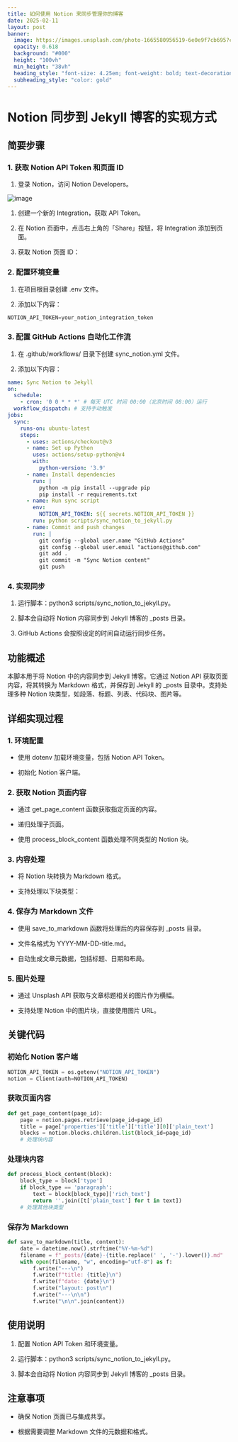 ```yaml
---
title: 如何使用 Notion 来同步管理你的博客
date: 2025-02-11
layout: post
banner:
  image: https://images.unsplash.com/photo-1665580956519-6e0e9f7cb695?crop=entropy&cs=tinysrgb&fit=max&fm=jpg&ixid=M3w2OTIwMzJ8MHwxfHJhbmRvbXx8fHx8fHx8fDE3MzkzMDUyMDJ8&ixlib=rb-4.0.3&q=80&w=1080
  opacity: 0.618
  background: "#000"
  height: "100vh"
  min_height: "38vh"
  heading_style: "font-size: 4.25em; font-weight: bold; text-decoration: underline"
  subheading_style: "color: gold"
---
```


# Notion 同步到 Jekyll 博客的实现方式

## 简要步骤

### 1. 获取 Notion API Token 和页面 ID

1. 登录 Notion，访问 Notion Developers。

![image](https://prod-files-secure.s3.us-west-2.amazonaws.com/a7a0cc5a-89b9-4cda-8686-1fba0ca52f40/d19c1afe-dea5-4312-9333-786b0ba83054/image.png?X-Amz-Algorithm=AWS4-HMAC-SHA256&X-Amz-Content-Sha256=UNSIGNED-PAYLOAD&X-Amz-Credential=ASIAZI2LB4666XYEDJCD%2F20250211%2Fus-west-2%2Fs3%2Faws4_request&X-Amz-Date=20250211T202002Z&X-Amz-Expires=3600&X-Amz-Security-Token=IQoJb3JpZ2luX2VjEMT%2F%2F%2F%2F%2F%2F%2F%2F%2F%2FwEaCXVzLXdlc3QtMiJHMEUCIQDmcHO5y%2FsR2RFNkDr9QTmBXDHEUhgJbhAj8tlhXYDsrQIgNjY3HpEh%2BwfMpMa1DGDeGqUQw62tdU4ZoiBqhUX9oR0qiAQI3f%2F%2F%2F%2F%2F%2F%2F%2F%2F%2FARAAGgw2Mzc0MjMxODM4MDUiDOijrHEDeQCDJS3nyyrcA3r22%2FS5Z33YJg3HDe3XMTUCTJdu8wWzYBCFyNOKm1w5g7%2F1JLL2uWa63KXbzskglrSdB3WJmuF%2FaUH5QoXzB6KLARc75Sz%2FEV3fWfNizGWlJ0xOVk4I2%2BClDxwE1qtE%2FKmuzTJaP53lDRM12xD%2BuRoZpdjJ4qRQ5hrvk%2B1LHLijLlXfhCQIVmzN7vnRKkcUY1QSvytngAdozC7nGuW2uJSLl0atT7%2F%2FNFcXk9uwTPtPgTOGjtd1x%2F%2BlnJK3JxTYxpBc5rx6BfjM%2BHoe%2B2GO1NkbQ8CQIqFfNMFST9f4rYvUWR1NJsZne1Y9y7%2FS2fIxjW55B%2BAuB%2B4FuwhfamST5KN3dErH6OlmjAOddA0G9W6MCtTzvCA8IZhMQKBf1U0DNhy755AW%2FVQcwZVcABh%2FZEyNMHpK4wqaIM58AWoI%2B3cGLogWLS5hWSIF5cDEpN1ZFjq5lz9Bp1oav2cIUgKXzQyEjoc7ij5%2BumEc5rxX5kamLp6hJM7c9ygG2tYp85EpgCdpD6jE3fBRzGDUJtmESa5anDtLXLvj9Cm7KotBs3ptHhAruFyJMKMAFkXS2OyyVDs6luA4UKsvuywDZmR8G9GuP4hsggJjakPsWp%2BXYmOhcOUOTFcfRsJg%2FWCfMMTIrr0GOqUBqfy3RzrK9sKYCWfn2ZpgGMbHBg%2F8XsfjY7236rFJ87E1%2FM7nmzDVKunJ8Aeoo%2F1xYSaC1ABrjHzgAK4WTXem0bHO61DAlnsWqR82hvjeu1m6SEHC6yL6Mj3CybeaZbSUCPBiWfGm%2FCvi72dz1%2BQZS8XuObIszI6CqNAVOOMlJJQBrpNb0tCPZMJZjHkoSXb9%2BwVFKeXio41NmvBBOB89S9f0Ov4V&X-Amz-Signature=435c18da5baf1ca75d2a360ee9aa4c6f449b81066b06bcd4ac5dc7c1615f5729&X-Amz-SignedHeaders=host&x-id=GetObject)

1. 创建一个新的 Integration，获取 API Token。

1. 在 Notion 页面中，点击右上角的「Share」按钮，将 Integration 添加到页面。

1. 获取 Notion 页面 ID：


### 2. 配置环境变量

1. 在项目根目录创建 .env 文件。

1. 添加以下内容：

```javascript
NOTION_API_TOKEN=your_notion_integration_token
```

### 3. 配置 GitHub Actions 自动化工作流

1. 在 .github/workflows/ 目录下创建 sync_notion.yml 文件。

1. 添加以下内容：

```yaml
name: Sync Notion to Jekyll
on:
  schedule:
    - cron: '0 0 * * *' # 每天 UTC 时间 00:00（北京时间 08:00）运行
  workflow_dispatch: # 支持手动触发
jobs:
  sync:
    runs-on: ubuntu-latest
    steps:
      - uses: actions/checkout@v3
      - name: Set up Python
        uses: actions/setup-python@v4
        with:
          python-version: '3.9'
      - name: Install dependencies
        run: |
          python -m pip install --upgrade pip
          pip install -r requirements.txt
      - name: Run sync script
        env:
          NOTION_API_TOKEN: ${{ secrets.NOTION_API_TOKEN }}
        run: python scripts/sync_notion_to_jekyll.py
      - name: Commit and push changes
        run: |
          git config --global user.name "GitHub Actions"
          git config --global user.email "actions@github.com"
          git add .
          git commit -m "Sync Notion content"
          git push
```

### 4. 实现同步

1. 运行脚本：python3 scripts/sync_notion_to_jekyll.py。

1. 脚本会自动将 Notion 内容同步到 Jekyll 博客的 _posts 目录。

1. GitHub Actions 会按照设定的时间自动运行同步任务。

## 功能概述

本脚本用于将 Notion 中的内容同步到 Jekyll 博客。它通过 Notion API 获取页面内容，将其转换为 Markdown 格式，并保存到 Jekyll 的 _posts 目录中。支持处理多种 Notion 块类型，如段落、标题、列表、代码块、图片等。

## 详细实现过程

### 1. 环境配置

- 使用 dotenv 加载环境变量，包括 Notion API Token。

- 初始化 Notion 客户端。

### 2. 获取 Notion 页面内容

- 通过 get_page_content 函数获取指定页面的内容。

- 递归处理子页面。

- 使用 process_block_content 函数处理不同类型的 Notion 块。

### 3. 内容处理

- 将 Notion 块转换为 Markdown 格式。

- 支持处理以下块类型：


### 4. 保存为 Markdown 文件

- 使用 save_to_markdown 函数将处理后的内容保存到 _posts 目录。

- 文件名格式为 YYYY-MM-DD-title.md。

- 自动生成文章元数据，包括标题、日期和布局。

### 5. 图片处理

- 通过 Unsplash API 获取与文章标题相关的图片作为横幅。

- 支持处理 Notion 中的图片块，直接使用图片 URL。

## 关键代码

### 初始化 Notion 客户端

```python
NOTION_API_TOKEN = os.getenv("NOTION_API_TOKEN")
notion = Client(auth=NOTION_API_TOKEN)
```

### 获取页面内容

```python
def get_page_content(page_id):
    page = notion.pages.retrieve(page_id=page_id)
    title = page['properties']['title']['title'][0]['plain_text']
    blocks = notion.blocks.children.list(block_id=page_id)
    # 处理块内容
```

### 处理块内容

```python
def process_block_content(block):
    block_type = block['type']
    if block_type == 'paragraph':
        text = block[block_type]['rich_text']
        return ''.join([t['plain_text'] for t in text])
    # 处理其他块类型
```

### 保存为 Markdown

```python
def save_to_markdown(title, content):
    date = datetime.now().strftime("%Y-%m-%d")
    filename = f"_posts/{date}-{title.replace(' ', '-').lower()}.md"
    with open(filename, "w", encoding="utf-8") as f:
        f.write("---\n")
        f.write(f"title: {title}\n")
        f.write(f"date: {date}\n")
        f.write("layout: post\n")
        f.write("---\n\n")
        f.write("\n\n".join(content))
```

## 使用说明

1. 配置 Notion API Token 和环境变量。

1. 运行脚本：python3 scripts/sync_notion_to_jekyll.py。

1. 脚本会自动将 Notion 内容同步到 Jekyll 博客的 _posts 目录。

## 注意事项

- 确保 Notion 页面已与集成共享。

- 根据需要调整 Markdown 文件的元数据和格式。